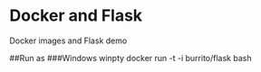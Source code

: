 # Docker and Flask
Docker images and Flask demo

##Run as
###Windows
winpty docker run -t -i burrito/flask bash